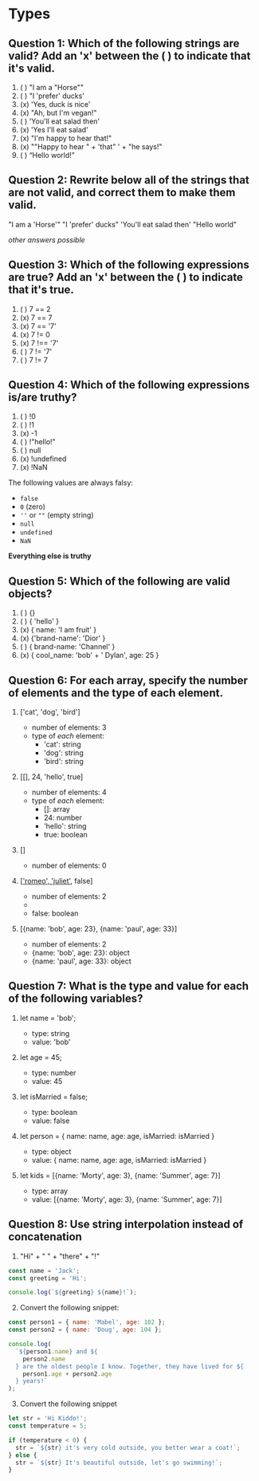 # Types

## Question 1: Which of the following strings are valid? Add an 'x' between the ( ) to indicate that it's valid.

1. ( ) "I am a "Horse""
2. ( ) "I 'prefer' ducks'
3. (x) 'Yes, duck is nice'
4. (x) "Ah, but I\'m vegan!"
5. ( ) 'You'll eat salad then'
6. (x) 'Yes I\'ll eat salad'
7. (x) "I'm happy to hear that!"
8. (x) "\"Happy to hear " + 'that" ' + "he says!"
9. ( ) “Hello world!”

## Question 2: Rewrite below all of the strings that are not valid, and correct them to make them valid.

"I am a 'Horse'"
"I 'prefer' ducks"
'You\'ll eat salad then'
"Hello world"

_other answers possible_

## Question 3: Which of the following expressions are true? Add an 'x' between the ( ) to indicate that it's true.

1. ( ) 7 == 2
2. (x) 7 == 7
3. (x) 7 == '7'
4. (x) 7 != 0
5. (x) 7 !== '7'
6. ( ) 7 != '7'
7. ( ) 7 != 7

## Question 4: Which of the following expressions is/are truthy?

1. ( ) !0
2. ( ) !1
3. (x) -1
4. ( ) !"hello!"
5. ( ) null
6. (x) !undefined
7. (x) !NaN

The following values are always falsy:

- `false`
- `0` (zero)
- `''` or `""` (empty string)
- `null`
- `undefined`
- `NaN`

**Everything else is truthy**

## Question 5: Which of the following are valid objects?

1. ( ) {}
2. ( ) { 'hello' }
3. (x) { name: 'I am fruit' }
4. (x) {'brand-name': 'Dior' }
5. ( ) { brand-name: 'Channel' }
6. (x) { cool_name: 'bob' + ' Dylan', age: 25 }

## Question 6: For each array, specify the number of elements and the type of each element.

1. ['cat', 'dog', 'bird']

   - number of elements: 3
   - type of _each_ element:
     - 'cat': string
     - 'dog': string
     - 'bird': string

2. [[], 24, 'hello', true]

   - number of elements: 4
   - type of _each_ element:
     - []: array
     - 24: number
     - 'hello': string
     - true: boolean

3. []

   - number of elements: 0

4. [['romeo', 'juliet'], false]

   - number of elements: 2
   - ['romeo', 'juliet']: array
   - false: boolean

5. [{name: 'bob', age: 23}, {name: 'paul', age: 33}]
   - number of elements: 2
   - {name: 'bob', age: 23}: object
   - {name: 'paul', age: 33}: object

## Question 7: What is the type and value for each of the following variables?

1. let name = 'bob';

   - type: string
   - value: 'bob'

2. let age = 45;

   - type: number
   - value: 45

3. let isMarried = false;

   - type: boolean
   - value: false

4. let person = { name: name, age: age, isMarried: isMarried }

   - type: object
   - value: { name: name, age: age, isMarried: isMarried }

5. let kids = [{name: 'Morty', age: 3}, {name: 'Summer', age: 7}]
   - type: array
   - value: [{name: 'Morty', age: 3}, {name: 'Summer', age: 7}]

## Question 8: Use string interpolation instead of concatenation

1. "Hi" + " " + "there" + "!"

```js
const name = 'Jack';
const greeting = 'Hi';

console.log(`${greeting} ${name}!`);
```

2. Convert the following snippet:

```js
const person1 = { name: 'Mabel', age: 102 };
const person2 = { name: 'Doug', age: 104 };

console.log(
  `${person1.name} and ${
    person2.name
  } are the oldest people I know. Together, they have lived for ${
    person1.age + person2.age
  } years!`
);
```

3. Convert the following snippet

```js
let str = 'Hi Kiddo!';
const temperature = 5;

if (temperature < 0) {
  str = `${str} it's very cold outside, you better wear a coat!`;
} else {
  str = `${str} It's beautiful outside, let's go swimming!`;
}
```
